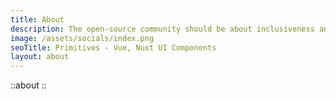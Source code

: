 ```yaml
---
title: About
description: The open-source community should be about inclusiveness and harmony, rather than the pursuit of stars or popularity, which is contradictory to its essence. 
image: /assets/socials/index.png
seoTitle: Primitives - Vue, Nuxt UI Components
layout: about
---
```


::about
::